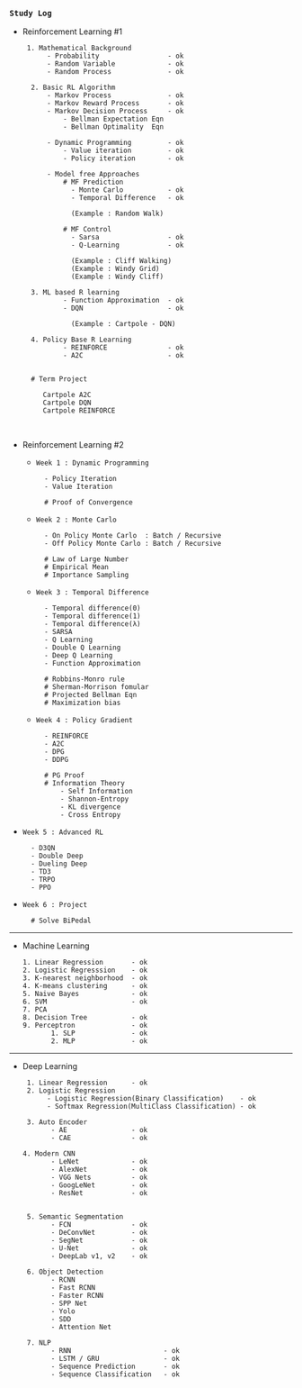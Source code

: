 ### `Study Log`

- Reinforcement Learning #1 
  
       1. Mathematical Background 
            - Probability                 - ok
            - Random Variable             - ok
            - Random Process              - ok

        2. Basic RL Algorithm
            - Markov Process              - ok             
            - Markov Reward Process       - ok
            - Markov Decision Process     - ok 
                - Bellman Expectation Eqn 
                - Bellman Optimality  Eqn  

            - Dynamic Programming         - ok
                - Value iteration         - ok
                - Policy iteration        - ok
 
            - Model free Approaches
                # MF Prediction                
                  - Monte Carlo           - ok
                  - Temporal Difference   - ok
                  
                  (Example : Random Walk)
                  
                # MF Control                
                  - Sarsa                 - ok
                  - Q-Learning            - ok

                  (Example : Cliff Walking)
                  (Example : Windy Grid)
                  (Example : Windy Cliff)

        3. ML based R learning
                - Function Approximation  - ok 
                - DQN                     - ok

                  (Example : Cartpole - DQN)
        
        4. Policy Base R Learning
                - REINFORCE               - ok
                - A2C                     - ok

  
        # Term Project
 
           Cartpole A2C          
           Cartpole DQN         
           Cartpole REINFORCE   


<br>


- Reinforcement Learning #2  

  - `Week 1 : Dynamic Programming`
        
          - Policy Iteration
          - Value Iteration
        
          # Proof of Convergence 

  - `Week 2 : Monte Carlo`

          - On Policy Monte Carlo  : Batch / Recursive 
          - Off Policy Monte Carlo : Batch / Recursive
        
          # Law of Large Number
          # Empirical Mean 
          # Importance Sampling 
        
  - `Week 3 : Temporal Difference`

          - Temporal difference(0)
          - Temporal difference(1)
          - Temporal difference(λ)
          - SARSA
          - Q Learning
          - Double Q Learning
          - Deep Q Learning
          - Function Approximation 

          # Robbins-Monro rule
          # Sherman-Morrison fomular
          # Projected Bellman Eqn
          # Maximization bias 

  - `Week 4 : Policy Gradient`

          - REINFORCE
          - A2C
          - DPG
          - DDPG

          # PG Proof
          # Information Theory 
              - Self Information
              - Shannon-Entropy
              - KL divergence
              - Cross Entropy

- `Week 5 : Advanced RL`

        - D3QN
        - Double Deep
        - Dueling Deep
        - TD3
        - TRPO
        - PPO
 
- `Week 6 : Project `

        # Solve BiPedal 


---

- Machine Learning

      1. Linear Regression       - ok
      2. Logistic Regresssion    - ok
      3. K-nearest neighborhood  - ok
      4. K-means clustering      - ok      
      5. Naive Bayes             - ok      
      6. SVM                     - ok
      7. PCA
      8. Decision Tree           - ok
      9. Perceptron              - ok      
             1. SLP              - ok
             2. MLP              - ok

---

- Deep Learning 

       1. Linear Regression      - ok    
       2. Logistic Regression            
            - Logistic Regression(Binary Classification)    - ok
            - Softmax Regression(MultiClass Classification) - ok
           
       3. Auto Encoder            
             - AE                - ok
             - CAE               - ok

      4. Modern CNN
             - LeNet             - ok
             - AlexNet           - ok
             - VGG Nets          - ok
             - GoogLeNet         - ok
             - ResNet            - ok


       5. Semantic Segmentation
             - FCN               - ok
             - DeConvNet         - ok
             - SegNet            - ok     
             - U-Net             - ok
             - DeepLab v1, v2    - ok

       6. Object Detection
             - RCNN
             - Fast RCNN
             - Faster RCNN
             - SPP Net
             - Yolo
             - SDD
             - Attention Net
    
       7. NLP
             - RNN                       - ok
             - LSTM / GRU                - ok
             - Sequence Prediction       - ok
             - Sequence Classification   - ok

      


